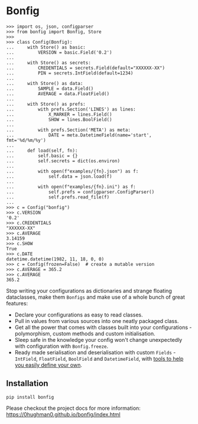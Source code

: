 # Bonfig

    >>> import os, json, configparser
    >>> from bonfig import Bonfig, Store
    >>>
    >>> class Config(Bonfig):
    ...     with Store() as basic:
    ...         VERSION = basic.Field('0.2')
    ...
    ...     with Store() as secrets:
    ...         CREDENTIALS = secrets.Field(default="XXXXXX-XX")
    ...         PIN = secrets.IntField(default=1234)
    ...
    ...     with Store() as data:
    ...         SAMPLE = data.Field()
    ...         AVERAGE = data.FloatField()
    ...
    ...     with Store() as prefs:
    ...         with prefs.Section('LINES') as lines:
    ...             X_MARKER = lines.Field()
    ...             SHOW = lines.BoolField()
    ...
    ...         with prefs.Section('META') as meta:
    ...             DATE = meta.DatetimeField(name='start', fmt='%d/%m/%y')
    ...
    ...     def load(self, fn):
    ...         self.basic = {}
    ...         self.secrets = dict(os.environ)
    ...
    ...         with open(f"examples/{fn}.json") as f:
    ...             self.data = json.load(f)
    ...
    ...         with open(f"examples/{fn}.ini") as f:
    ...             self.prefs = configparser.ConfigParser()
    ...             self.prefs.read_file(f)
    ...
    >>> c = Config("bonfig")
    >>> c.VERSION
    '0.2'
    >>> c.CREDENTIALS
    "XXXXXX-XX"
    >>> c.AVERAGE
    3.14159
    >>> c.SHOW
    True
    >>> c.DATE
    datetime.datetime(1982, 11, 18, 0, 0)
    >>> c = Config(frozen=False)  # create a mutable version
    >>> c.AVERAGE = 365.2
    >>> c.AVERAGE
    365.2


Stop writing your configurations as dictionaries and strange floating dataclasses, make them `Bonfigs` and make use of
a whole bunch of great features:

* Declare your configurations as easy to read classes.
* Pull in values from various sources into one neatly packaged class.
* Get all the power that comes with classes built into your configurations - polymorphism, custom methods and custom initialisation.
* Sleep safe in the knowledge your config won't change unexpectedly with configuration with `Bonfig.freeze`.
* Ready made serialisation and deserialisation with custom `Fields` - `IntField`, `FloatField`, `BoolField` and `DatetimeField`, with [tools to help you easily define your own](https://0hughman0.github.io/bonfig/api.html#bonfig.fields.FieldDict.add).

## Installation

    pip install bonfig

Please checkout the project docs for more information: https://0hughman0.github.io/bonfig/index.html


